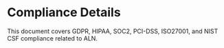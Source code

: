 ﻿# Compliance Details

This document covers GDPR, HIPAA, SOC2, PCI-DSS, ISO27001, and NIST CSF compliance related to ALN.
